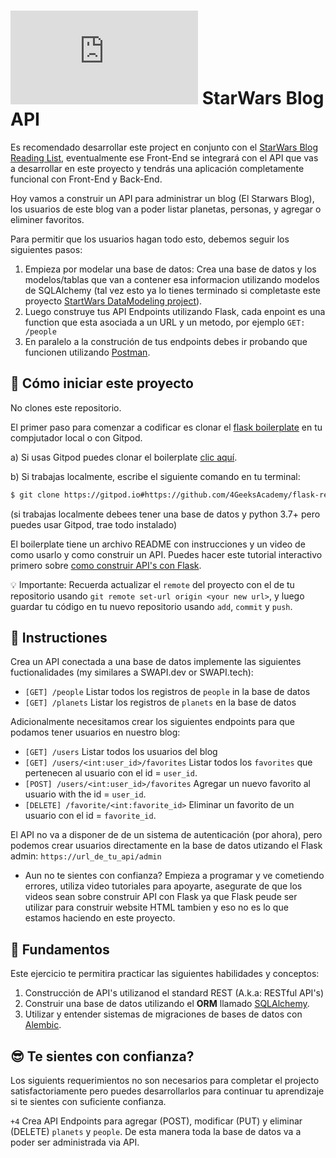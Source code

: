 # ![alt text](https://assets.breatheco.de/apis/img/images.php?blob&random&cat=icon&tags=breathecode,32) StarWars Blog API

Es recomendado desarrollar este project en conjunto con el [StarWars Blog Reading List](https://github.com/breatheco-de/exercise-starwars-blog-reading-list), eventualmente ese Front-End se integrará con el API que vas a desarrollar en este proyecto y tendrás una aplicación completamente funcional con Front-End y Back-End.

Hoy vamos a construir un API para administrar un blog (El Starwars Blog), los usuarios de este blog van a poder listar planetas, personas, y agregar o eliminer favoritos.

Para permitir que los usuarios hagan todo esto, debemos seguir los siguientes pasos:

1. Empieza por modelar una base de datos: Crea una base de datos y los modelos/tablas que van a contener esa informacion utilizando modelos de SQLAlchemy (tal vez esto ya lo tienes terminado si completaste este proyecto [StartWars DataModeling project](https://github.com/breatheco-de/exercise-starwars-data-modeling)).
2. Luego construye tus API Endpoints utilizando Flask, cada enpoint es una function que esta asociada a un URL y un metodo, por ejemplo `GET: /people`
3. En paralelo a la construción de tus endpoints debes ir probando que funcionen utilizando [Postman](https://www.postman.com/).

## 🌱  Cómo iniciar este proyecto

No clones este repositorio.

El primer paso para comenzar a codificar es clonar el [flask boilerplate](https://github.com/4GeeksAcademy/flask-rest-hello) en tu compjutador local o con Gitpod.

a) Si usas Gitpod puedes clonar el boilerplate [clic aquí](https://gitpod.io#https://github.com/4GeeksAcademy/flask-rest-hello).

b) Si trabajas localmente, escribe el siguiente comando en tu terminal: 
```sh
$ git clone https://gitpod.io#https://github.com/4GeeksAcademy/flask-rest-hello
```
(si trabajas localmente debees tener una base de datos y python 3.7+ pero puedes usar Gitpod, trae todo instalado)

El boilerplate tiene un archivo README con instrucciones y un video de como usarlo y como construir un API. Puedes hacer este tutorial interactivo primero sobre [como construir API's con Flask](https://github.com/breatheco-de/python-flask-api-tutorial).

💡 Importante: Recuerda actualizar el `remote` del proyecto con el de tu repositorio usando `git remote set-url origin <your new url>`, y luego guardar tu código en tu nuevo repositorio usando `add`, `commit` y `push`.

## 📝 Instructiones

Crea un API conectada a una base de datos implemente las siguientes fuctionalidades (my similares a SWAPI.dev or SWAPI.tech):

- `[GET] /people` Listar todos los registros de `people` in la base de datos
- `[GET] /planets` Listar los registros de `planets` en la base de datos

Adicionalmente necesitamos crear los siguientes endpoints para que podamos tener usuarios en nuestro blog:

- `[GET] /users` Listar todos los usuarios del blog
- `[GET] /users/<int:user_id>/favorites` Listar todos los `favorites` que pertenecen al usuario con el id = `user_id`.
- `[POST] /users/<int:user_id>/favorites` Agregar un nuevo favorito al usuario with the id = `user_id`.
- `[DELETE] /favorite/<int:favorite_id>` Eliminar un favorito de un usuario con el id = `favorite_id`.

El API no va a disponer de de un sistema de autenticación (por ahora), pero podemos crear usuarios directamente en la base de datos utizando el Flask admin: `https://url_de_tu_api/admin`



- Aun no te sientes con confianza? Empieza a programar y ve cometiendo errores, utiliza video tutoriales para apoyarte, asegurate de que los videos sean sobre construir API con Flask ya que Flask peude ser utilizar para construir website HTML tambien y eso no es lo que estamos haciendo en este proyecto.

## 📖 Fundamentos

Este ejercicio te permitira practicar las siguientes habilidades y conceptos:

1. Construcción de API's utilizanod el standard REST (A.k.a: RESTful API's)
2. Construir una base de datos utilizando el **ORM** llamado [SQLAlchemy](https://www.sqlalchemy.org/).
3. Utilizar y entender sistemas de migraciones de bases de datos con [Alembic](https://alembic.sqlalchemy.org/en/latest/).

## 😎 Te sientes con confianza?

Los siguients requerimientos no son necesarios para completar el projecto satisfactoriamente pero puedes desarrollarlos para continuar tu aprendizaje si te sientes con suficiente confianza.

`+4` Crea API Endpoints para agregar (POST), modificar (PUT) y eliminar (DELETE) `planets` y `people`. De esta manera toda la base de datos va a poder ser administrada via API.

